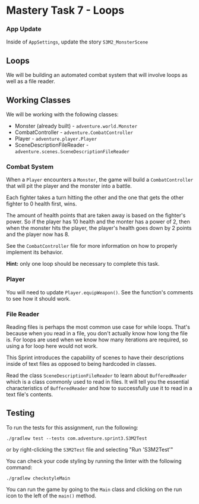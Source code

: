 # Mastery Task 7 - Loops

### App Update
Inside of `AppSettings`, update the story `S3M2_MonsterScene`

## Loops
We will be building an automated combat system that will involve loops as well as a file reader.

## Working Classes
We will be working with the following classes:
- Monster (already built) - `adventure.world.Monster`
- CombatController - `adventure.CombatController`
- Player - `adventure.player.Player`
- SceneDescriptionFileReader - `adventure.scenes.SceneDescriptionFileReader`

### Combat System
When a `Player` encounters a `Monster`, the game will build a `CombatController` that will pit the player and the monster into a battle. 

Each fighter takes a turn hitting the other and the one that gets the other fighter to 0 health first, wins. 

The amount of health points that are taken away is based on the fighter's power. So if the player has 10 health and the monter has a power of 2, then when the monster hits the player, the player's health goes down by 2 points and the player now has 8. 

See the `CombatController` file for more information on how to properly implement its behavior.
 
 **Hint:** only one loop should be necessary to complete this task.


### Player
You will need to update `Player.equipWeapon()`. See the function's comments to see how it should work.

### File Reader
Reading files is perhaps the most common use case for while loops. That's because when you read in a file, you don't actually know how long the file is. For loops are used when we know how many iterations are required, so using a for loop here would not work.
 
This Sprint introduces the capability of scenes to have their descriptions inside of text files as opposed to being hardcoded in classes.

Read the class `SceneDescriptionFileReader` to learn about `BufferedReader` which is a class commonly used to read in files. It will tell you the essential characteristics of `BufferedReader` and how to successfully use it to read in a text file's contents.

## Testing
To run the tests for this assignment, run the following:

```./gradlew test --tests com.adventure.sprint3.S3M2Test```

or by right-clicking the `S3M2Test` file and selecting "Run 'S3M2Test'"

You can check your code styling by running the linter with the following command:

```./gradlew checkstyleMain```

You can run the game by going to the `Main` class and clicking on the run icon to the left of the `main()` method.
